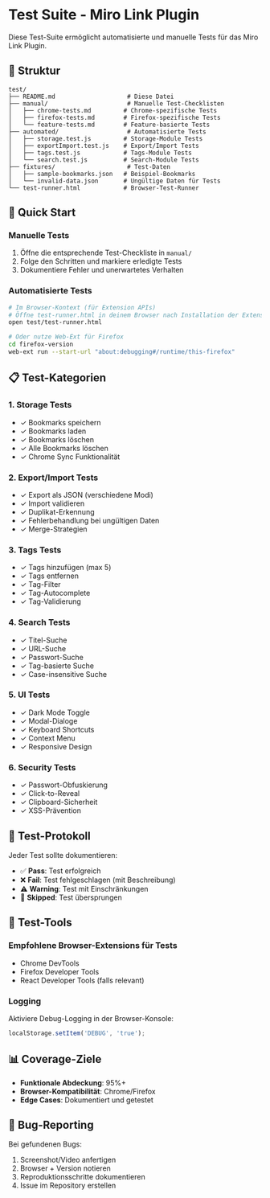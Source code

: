 # Test Suite - Miro Link Plugin

Diese Test-Suite ermöglicht automatisierte und manuelle Tests für das Miro Link Plugin.

## 📁 Struktur

```
test/
├── README.md                    # Diese Datei
├── manual/                      # Manuelle Test-Checklisten
│   ├── chrome-tests.md         # Chrome-spezifische Tests
│   ├── firefox-tests.md        # Firefox-spezifische Tests
│   └── feature-tests.md        # Feature-basierte Tests
├── automated/                   # Automatisierte Tests
│   ├── storage.test.js         # Storage-Module Tests
│   ├── exportImport.test.js    # Export/Import Tests
│   ├── tags.test.js            # Tags-Module Tests
│   └── search.test.js          # Search-Module Tests
├── fixtures/                    # Test-Daten
│   ├── sample-bookmarks.json   # Beispiel-Bookmarks
│   └── invalid-data.json       # Ungültige Daten für Tests
└── test-runner.html            # Browser-Test-Runner
```

## 🚀 Quick Start

### Manuelle Tests

1. Öffne die entsprechende Test-Checkliste in `manual/`
2. Folge den Schritten und markiere erledigte Tests
3. Dokumentiere Fehler und unerwartetes Verhalten

### Automatisierte Tests

```bash
# Im Browser-Kontext (für Extension APIs)
# Öffne test-runner.html in deinem Browser nach Installation der Extension
open test/test-runner.html

# Oder nutze Web-Ext für Firefox
cd firefox-version
web-ext run --start-url "about:debugging#/runtime/this-firefox"
```

## 📋 Test-Kategorien

### 1. Storage Tests
- ✓ Bookmarks speichern
- ✓ Bookmarks laden
- ✓ Bookmarks löschen
- ✓ Alle Bookmarks löschen
- ✓ Chrome Sync Funktionalität

### 2. Export/Import Tests
- ✓ Export als JSON (verschiedene Modi)
- ✓ Import validieren
- ✓ Duplikat-Erkennung
- ✓ Fehlerbehandlung bei ungültigen Daten
- ✓ Merge-Strategien

### 3. Tags Tests
- ✓ Tags hinzufügen (max 5)
- ✓ Tags entfernen
- ✓ Tag-Filter
- ✓ Tag-Autocomplete
- ✓ Tag-Validierung

### 4. Search Tests
- ✓ Titel-Suche
- ✓ URL-Suche
- ✓ Passwort-Suche
- ✓ Tag-basierte Suche
- ✓ Case-insensitive Suche

### 5. UI Tests
- ✓ Dark Mode Toggle
- ✓ Modal-Dialoge
- ✓ Keyboard Shortcuts
- ✓ Context Menu
- ✓ Responsive Design

### 6. Security Tests
- ✓ Passwort-Obfuskierung
- ✓ Click-to-Reveal
- ✓ Clipboard-Sicherheit
- ✓ XSS-Prävention

## 📝 Test-Protokoll

Jeder Test sollte dokumentieren:
- ✅ **Pass**: Test erfolgreich
- ❌ **Fail**: Test fehlgeschlagen (mit Beschreibung)
- ⚠️ **Warning**: Test mit Einschränkungen
- 🔄 **Skipped**: Test übersprungen

## 🔧 Test-Tools

### Empfohlene Browser-Extensions für Tests
- Chrome DevTools
- Firefox Developer Tools
- React Developer Tools (falls relevant)

### Logging
Aktiviere Debug-Logging in der Browser-Konsole:
```javascript
localStorage.setItem('DEBUG', 'true');
```

## 📊 Coverage-Ziele

- **Funktionale Abdeckung**: 95%+
- **Browser-Kompatibilität**: Chrome/Firefox
- **Edge Cases**: Dokumentiert und getestet

## 🐛 Bug-Reporting

Bei gefundenen Bugs:
1. Screenshot/Video anfertigen
2. Browser + Version notieren
3. Reproduktionsschritte dokumentieren
4. Issue im Repository erstellen

